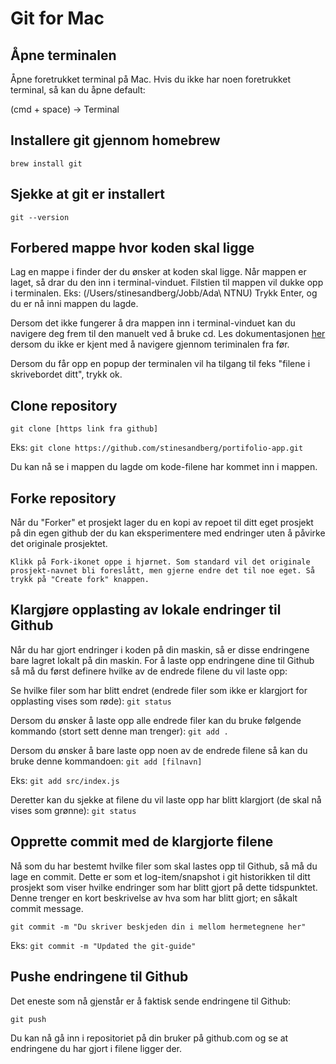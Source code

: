 # Git for Mac


## Åpne terminalen
Åpne foretrukket terminal på Mac.
Hvis du ikke har noen foretrukket terminal, så kan du åpne default: 

(cmd + space) -> Terminal


<!--- ## Installere homebrew
[Homebrew dokumentasjon](https://brew.sh/)

`/bin/bash -c "$(curl -fsSL https://raw.githubusercontent.com/Homebrew/install/HEAD/install.sh)"`
-->

## Installere git gjennom homebrew
`brew install git`

## Sjekke at git er installert
`git --version`


## Forbered mappe hvor koden skal ligge
Lag en mappe i finder der du ønsker at koden skal ligge.
Når mappen er laget, så drar du den inn i terminal-vinduet. 
Filstien til mappen vil dukke opp i terminalen. Eks: (/Users/stinesandberg/Jobb/Ada\ NTNU)
Trykk Enter, og du er nå inni mappen du lagde.

Dersom det ikke fungerer å dra mappen inn i terminal-vinduet kan du navigere deg frem til den manuelt ved å bruke cd. Les dokumentasjonen [her](https://www.macworld.com/article/221277/command-line-navigating-files-folders-mac-terminal.html) dersom du ikke er kjent med å navigere gjennom teriminalen fra før. 

Dersom du får opp en popup der terminalen vil ha tilgang til feks "filene i skrivebordet ditt", trykk ok. 

## Clone repository
`git clone [https link fra github]`

Eks:
`git clone https://github.com/stinesandberg/portifolio-app.git`

Du kan nå se i mappen du lagde om kode-filene har kommet inn i mappen.

## Forke repository

Når du "Forker" et prosjekt lager du en kopi av repoet til ditt eget prosjekt på din egen github der du kan eksperimentere med endringer uten å påvirke det originale prosjektet. 

`Klikk på Fork-ikonet oppe i hjørnet. Som standard vil det originale prosjekt-navnet bli foreslått, men gjerne endre det til noe eget. Så trykk på "Create fork" knappen.` 

## Klargjøre opplasting av lokale endringer til Github
Når du har gjort endringer i koden på din maskin, så er disse endringene bare lagret lokalt på din maskin. 
For å laste opp endringene dine til Github så må du først definere hvilke av de endrede filene du vil laste opp: 

Se hvilke filer som har blitt endret (endrede filer som ikke er klargjort for opplasting vises som røde):
`git status`

Dersom du ønsker å laste opp alle endrede filer kan du bruke følgende kommando (stort sett denne man trenger): 
`git add .`

Dersom du ønsker å bare laste opp noen av de endrede filene så kan du bruke denne kommandoen:
`git add [filnavn]`

Eks: 
`git add src/index.js`

Deretter kan du sjekke at filene du vil laste opp har blitt klargjort (de skal nå vises som grønne):
`git status`


## Opprette commit med de klargjorte filene
Nå som du har bestemt hvilke filer som skal lastes opp til Github, så må du lage en commit.
Dette er som et log-item/snapshot i git historikken til ditt prosjekt som viser hvilke endringer som har blitt gjort på dette tidspunktet. 
Denne trenger en kort beskrivelse av hva som har blitt gjort; en såkalt commit message.

`git commit -m "Du skriver beskjeden din i mellom hermetegnene her"`

Eks: 
`git commit -m "Updated the git-guide"`


## Pushe endringene til Github
Det eneste som nå gjenstår er å faktisk sende endringene til Github: 

`git push`

Du kan nå gå inn i repositoriet på din bruker på github.com og se at endringene du har gjort i filene ligger der. 
